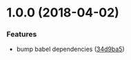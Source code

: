 <a name="1.0.0"></a>
# 1.0.0 (2018-04-02)


### Features

* bump babel dependencies ([34d9ba5](https://github.com/4Catalyzer/babel-preset-4catalyzer/commit/34d9ba5))
